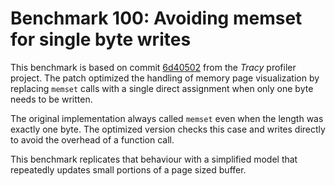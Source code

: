 # Benchmark 100: Avoiding memset for single byte writes

This benchmark is based on commit [6d40502](https://github.com/wolfpld/tracy/commit/6d40502068aa9648dddf51b7dc2fe5290a71441e) from the *Tracy* profiler project.
The patch optimized the handling of memory page visualization by replacing `memset`
calls with a single direct assignment when only one byte needs to be written.

The original implementation always called `memset` even when the length was
exactly one byte. The optimized version checks this case and writes directly to
avoid the overhead of a function call.

This benchmark replicates that behaviour with a simplified model that repeatedly
updates small portions of a page sized buffer.
